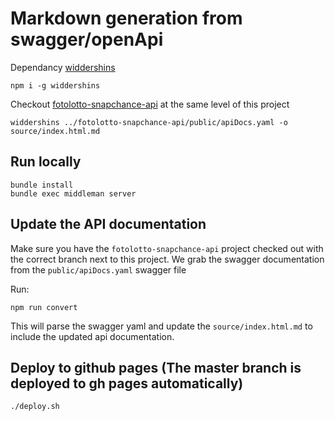 # Markdown generation from swagger/openApi #


Dependancy [widdershins](https://github.com/Mermade/widdershins)
```
npm i -g widdershins
```

Checkout [fotolotto-snapchance-api](https://github.com/multilot-products/fotolotto-snapchance-api) at the same level of this project

```
widdershins ../fotolotto-snapchance-api/public/apiDocs.yaml -o source/index.html.md
```

## Run locally

```
bundle install
bundle exec middleman server
```

## Update the API documentation
Make sure you have the `fotolotto-snapchance-api` project checked out with the correct branch next to this project. We grab the swagger documentation from the `public/apiDocs.yaml` swagger file

Run:
```
npm run convert
```

This will parse the swagger yaml and update the `source/index.html.md` to include the updated api documentation.


## Deploy to github pages (The master branch is deployed to gh pages automatically)
```
./deploy.sh
```

